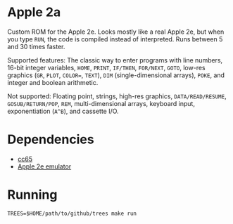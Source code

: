 # Apple 2a

Custom ROM for the Apple 2e. Looks mostly like a real Apple 2e, but
when you type `RUN`, the code is compiled instead of interpreted.
Runs between 5 and 30 times faster.

Supported features: The classic way to enter programs with
line numbers, 16-bit integer variables, `HOME`, `PRINT`, `IF/THEN`,
`FOR/NEXT`, `GOTO`, low-res graphics (`GR`, `PLOT`, `COLOR=`, `TEXT`),
`DIM` (single-dimensional arrays), `POKE`, and integer and boolean arithmetic.

Not supported: Floating point, strings,
high-res graphics, `DATA/READ/RESUME`, `GOSUB/RETURN/POP`,
`REM`, multi-dimensional arrays, keyboard input, exponentiation (`A^B`), and cassette I/O.

# Dependencies

* [cc65](https://github.com/cc65/cc65)
* [Apple 2e emulator](https://github.com/bradgrantham/apple2e)

# Running

```
TREES=$HOME/path/to/github/trees make run
```
